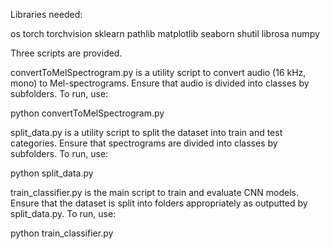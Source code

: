 Libraries needed:

os
torch
torchvision
sklearn
pathlib
matplotlib
seaborn
shutil
librosa
numpy

Three scripts are provided.

convertToMelSpectrogram.py is a utility script to convert audio (16 kHz, mono) to 
Mel-spectrograms. Ensure that audio is divided into classes by subfolders. To run, use:

python convertToMelSpectrogram.py

split_data.py is a utility script to split the dataset into train and test categories. Ensure that spectrograms
are divided into classes by subfolders. To run, use:

python split_data.py

train_classifier.py is the main script to train and evaluate CNN models. Ensure 
that the dataset is split into folders appropriately as outputted by split_data.py. To run, use:

python train_classifier.py
